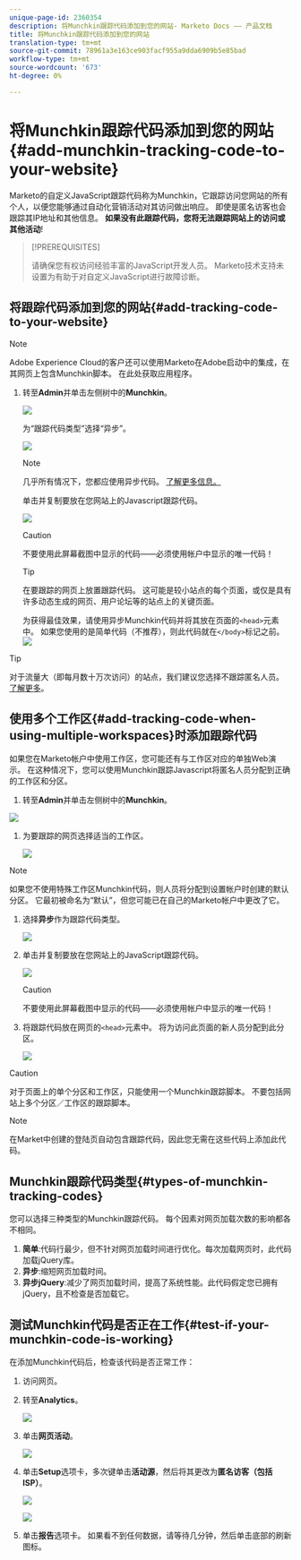 ```yaml
---
unique-page-id: 2360354
description: 将Munchkin跟踪代码添加到您的网站- Marketo Docs —— 产品文档
title: 将Munchkin跟踪代码添加到您的网站
translation-type: tm+mt
source-git-commit: 78961a3e163ce903facf955a9dda6909b5e85bad
workflow-type: tm+mt
source-wordcount: '673'
ht-degree: 0%

---
```



# 将Munchkin跟踪代码添加到您的网站{#add-munchkin-tracking-code-to-your-website}

Marketo的自定义JavaScript跟踪代码称为Munchkin，它跟踪访问您网站的所有个人，以便您能够通过自动化营销活动对其访问做出响应。 即使是匿名访客也会跟踪其IP地址和其他信息。 **如果没有此跟踪代码，您将无法跟踪网站上的访问或其他活动**!

>[!PREREQUISITES]
>
>请确保您有权访问经验丰富的JavaScript开发人员。 Marketo技术支持未设置为有助于对自定义JavaScript进行故障诊断。

## 将跟踪代码添加到您的网站{#add-tracking-code-to-your-website}

>[!NOTE]
>
>Adobe Experience Cloud的客户还可以使用Marketo在Adobe启动中的集成，在其网页上包含Munchkin脚本。 在此处获取应用程序[](https://www.adobeexchange.com/experiencecloud.details.101054.html)。

1. 转至&#x200B;**Admin**&#x200B;并单击左侧树中的&#x200B;**Munchkin**。

   ![](assets/image2015-8-25-16-3a21-3a14.png)

   为“跟踪代码类型”选择“异步”。

   ![](assets/image2015-8-25-16-3a24-3a33.png)

   >[!NOTE]
   >
   >几乎所有情况下，您都应使用异步代码。 [了解更多信息。](#types-of-munchkin-tracking-codes)

   单击并复制要放在您网站上的Javascript跟踪代码。

   ![](assets/image2015-8-25-16-3a26-3a12.png)

   >[!CAUTION]
   >
   >不要使用此屏幕截图中显示的代码——必须使用帐户中显示的唯一代码！

   >[!TIP]
   >
   >在要跟踪的网页上放置跟踪代码。 这可能是较小站点的每个页面，或仅是具有许多动态生成的网页、用户论坛等的站点上的关键页面。

   为获得最佳效果，请使用异步Munchkin代码并将其放在页面的`<head>`元素中。 如果您使用的是简单代码（不推荐），则此代码就在`</body>`标记之前。
   ![](assets/image2015-8-25-16-3a5-3a20.png)

>[!TIP]
>
>对于流量大（即每月数十万次访问）的站点，我们建议您选择不跟踪匿名人员。 [了解更多](https://developers.marketo.com/documentation/websites/lead-tracking-munchkin-js/)。

## 使用多个工作区{#add-tracking-code-when-using-multiple-workspaces}时添加跟踪代码

如果您在Marketo帐户中使用工作区，您可能还有与工作区对应的单独Web演示。 在这种情况下，您可以使用Munchkin跟踪Javascript将匿名人员分配到正确的工作区和分区。

1. 转至&#x200B;**Admin**&#x200B;并单击左侧树中的&#x200B;**Munchkin**。

![](assets/image2015-8-25-16-3a28-3a41.png)

1. 为要跟踪的网页选择适当的工作区。

   ![](assets/image2015-8-25-16-3a30-3a32.png)

>[!NOTE]
>
>如果您不使用特殊工作区Munchkin代码，则人员将分配到设置帐户时创建的默认分区。 它最初被命名为“默认”，但您可能已在自己的Marketo帐户中更改了它。

1. 选择&#x200B;**异步**&#x200B;作为跟踪代码类型。

   ![](assets/image2015-8-25-16-3a32-3a42.png)

1. 单击并复制要放在您网站上的JavaScript跟踪代码。

   ![](assets/image2015-8-25-16-3a34-3a7.png)

   >[!CAUTION]
   >
   >不要使用此屏幕截图中显示的代码——必须使用帐户中显示的唯一代码！

1. 将跟踪代码放在网页的`<head>`元素中。 将为访问此页面的新人员分配到此分区。

   ![](assets/image2015-8-25-16-3a5-3a20.png)

>[!CAUTION]
>
>对于页面上的单个分区和工作区，只能使用一个Munchkin跟踪脚本。 不要包括网站上多个分区／工作区的跟踪脚本。

>[!NOTE]
>
>在Market中创建的登陆页自动包含跟踪代码，因此您无需在这些代码上添加此代码。

## Munchkin跟踪代码类型{#types-of-munchkin-tracking-codes}

您可以选择三种类型的Munchkin跟踪代码。 每个因素对网页加载次数的影响都各不相同。

1. **简单**:代码行最少，但不针对网页加载时间进行优化。每次加载网页时，此代码加载jQuery库。
1. **异步**:缩短网页加载时间。
1. **异步jQuery**:减少了网页加载时间，提高了系统性能。此代码假定您已拥有jQuery，且不检查是否加载它。

## 测试Munchkin代码是否正在工作{#test-if-your-munchkin-code-is-working}

在添加Munchkin代码后，检查该代码是否正常工作：

1. 访问网页。

1. 转至&#x200B;**Analytics**。

   ![](assets/mainnav-analytics-hand.png)

1. 单击&#x200B;**网页活动**。

   ![](assets/webanalytics.png)

1. 单击&#x200B;**Setup**&#x200B;选项卡，多次键单击&#x200B;**活动源**，然后将其更改为&#x200B;**匿名访客（包括ISP）**。

   ![](assets/analytics-activity-source.png)

   ![](assets/activitysource.png)

1. 单击&#x200B;**报告**&#x200B;选项卡。 如果看不到任何数据，请等待几分钟，然后单击底部的刷新图标。

